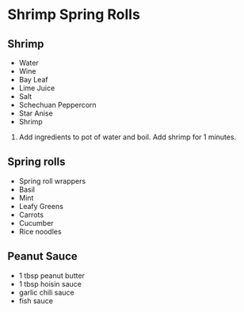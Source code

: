 # Shrimp Spring Rolls

## Shrimp

* Water
* Wine
* Bay Leaf
* Lime Juice
* Salt
* Schechuan Peppercorn
* Star Anise
* Shrimp

1. Add ingredients to pot of water and boil. Add shrimp for 1 minutes.

## Spring rolls

* Spring roll wrappers
* Basil
* Mint
* Leafy Greens
* Carrots
* Cucumber
* Rice noodles

## Peanut Sauce

* 1 tbsp peanut butter
* 1 tbsp hoisin sauce
* garlic chili sauce
* fish sauce
